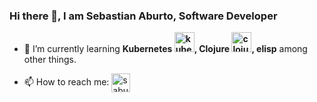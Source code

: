 ### Hi there 👋, I am Sebastian Aburto, Software Developer 

<!--
**saburto/saburto** is a ✨ _special_ ✨ repository because its `README.md` (this file) appears on your GitHub profile.

Here are some ideas to get you started:

- 🔭 I’m currently working on ...
- 🌱 I’m currently learning ...
- 👯 I’m looking to collaborate on ...
- 🤔 I’m looking for help with ...
- 💬 Ask me about ...
- 📫 How to reach me: ...
- 😄 Pronouns: ...
- ⚡ Fun fact: ...
-->

- 🌱 I’m currently learning **Kubernetes <img src="https://www.vectorlogo.zone/logos/kubernetes/kubernetes-icon.svg" alt="kubernetes" width="32" height="32"/>, Clojure <img src="https://upload.wikimedia.org/wikipedia/commons/5/5d/Clojure_logo.svg" alt="clojure" width="32" height="32"/>, elisp** among other things.

- 📫 How to reach me: <a href="https://linkedin.com/in/saburto" target="blank"><img align="center" src="https://cdn.jsdelivr.net/npm/simple-icons@3.0.1/icons/linkedin.svg" alt="saburto" height="30" width="30" /></a>



